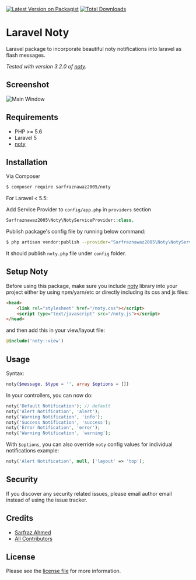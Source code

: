 [![Latest Version on Packagist][ico-version]][link-packagist]
[![Total Downloads][ico-downloads]][link-downloads]

# Laravel Noty

Laravel package to incorporate beautiful noty notifications into laravel as flash messages.

*Tested with version 3.2.0 of [noty](https://github.com/needim/noty).*

## Screenshot

![Main Window](https://raw.github.com/sarfraznawaz2005/noty/master/screen.png)

## Requirements

 - PHP >= 5.6
 - Laravel 5
 - [noty](https://github.com/needim/noty)

## Installation

Via Composer

``` bash
$ composer require sarfraznawaz2005/noty
```

For Laravel < 5.5:

Add Service Provider to `config/app.php` in `providers` section
```php
Sarfraznawaz2005\Noty\NotyServiceProvider::class,
```
Publish package's config file by running below command:

```bash
$ php artisan vendor:publish --provider="Sarfraznawaz2005\Noty\NotyServiceProvider"
```
It should publish `noty.php` file under `config` folder.

## Setup Noty

Before using this package, make sure you include [noty](https://github.com/needim/noty) library into your project either by using npm/yarn/etc or directly including its css and js files:

```html
<head>    
    <link rel="stylesheet" href="/noty.css"></script>
    <script type="text/javascript" src="/noty.js"></script>
</head>
```
and then add this in your view/layout file:

```php
@include('noty::view')
```

## Usage

Syntax:
```php
noty($message, $type = '', array $options = [])
```

In your controllers, you can now do:

```php
noty('Default Notification'); // default
noty('Alert Notification', 'alert');
noty('Warning Notification', 'info');
noty('Success Notification', 'success');
noty('Error Notification', 'error');
noty('Warning Notification', 'warning');
```

With `$options`, you can also override `noty` config values for individual notifications example:

```php
noty('Alert Notification', null, ['layout' => 'top');
```

## Security

If you discover any security related issues, please email author email instead of using the issue tracker.

## Credits

- [Sarfraz Ahmed][link-author]
- [All Contributors][link-contributors]

## License

Please see the [license file](license.md) for more information.

[ico-version]: https://img.shields.io/packagist/v/sarfraznawaz2005/noty.svg?style=flat-square
[ico-downloads]: https://img.shields.io/packagist/dt/sarfraznawaz2005/noty.svg?style=flat-square

[link-packagist]: https://packagist.org/packages/sarfraznawaz2005/noty
[link-downloads]: https://packagist.org/packages/sarfraznawaz2005/noty
[link-author]: https://github.com/sarfraznawaz2005
[link-contributors]: ../../contributors]